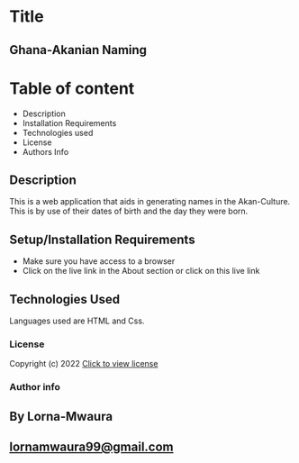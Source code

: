 # Title
## Ghana-Akanian Naming

# Table of content
* Description
* Installation Requirements
* Technologies used
* License
* Authors Info


## Description
This is a web application that aids in generating names in the Akan-Culture. This is by use of their dates of birth and the day they were born.

## Setup/Installation Requirements
* Make sure you have access to a browser
* Click on the live link in the About section
or click on this live link  


## Technologies Used
Languages used are HTML and Css.

### License
Copyright (c) 2022 [Click to view license](LICENSE)

### Author info 
## By Lorna-Mwaura
## lornamwaura99@gmail.com



